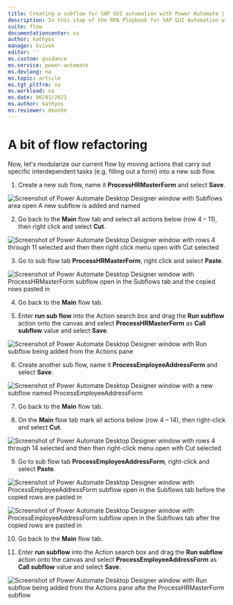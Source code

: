 ```yaml
---
title: Creating a subflow for SAP GUI automation with Power Automate | Microsoft Docs
description: In this step of the RPA Playbook for SAP GUI Automation with Power Automate tutorial, we'll create a modular subflow for our desktop flow. 
suite: flow
documentationcenter: na
author: kathyos
manager: kvivek
editor: ''
ms.custom: guidance
ms.service: power-automate
ms.devlang: na
ms.topic: article
ms.tgt_pltfrm: na
ms.workload: na
ms.date: 06/01/2021
ms.author: kathyos
ms.reviewer: deonhe
---
```


# A bit of flow refactoring

Now, let's modularize our current flow by moving actions that carry out specific interdependent tasks (e.g. filling out a form) into a new sub flow.

1.  Create a new sub flow, name it **ProcessHRMasterForm** and select **Save**.

![Screenshot of Power Automate Desktop Designer window with Subflows area open  A new subflow is added and named ](media/PAD-designer-with-subflows-area.png)

2.  Go back to the **Main** flow tab and select all actions below (row 4 – 11), then right click and select **Cut**.

![Screenshot of Power Automate Desktop Designer window with rows 4 through 11 selected and then then right click menu open with Cut selected ](media/PAD-designer-with-rows-4-through-11-selected.png)

3.  Go to sub flow tab **ProcessHRMasterForm**, right click and select **Paste**.

![Screenshot of Power Automate Desktop Designer window with ProcessHRMasterForm subflow open in the Subflows tab  and the copied rows pasted in ](media/PAD-designer-with-processHRmasterform.png)

4.  Go back to the **Main** flow tab.

5.  Enter **run sub flow** into the Action search box and drag the **Run subflow** action onto the canvas and select **ProcessHRMasterForm** as **Call subflow** value and select **Save**.

![Screenshot of Power Automate Desktop Designer window with Run subflow being added from the Actions pane ](media/PAD-designer-with-run-subflow.png)

6.  Create another sub flow, name it **ProcessEmployeeAddressForm** and select **Save**.

![Screenshot of Power Automate Desktop Designer window with a new subflow named ProcessEmployeeAddressForm ](media/PAD-designer-with-processemployeeaddress-subflow.png)

7.  Go back to the **Main** flow tab.

8.  On the **Main** flow tab mark all actions below (row 4 – 14), then right-click and select **Cut**.

![Screenshot of Power Automate Desktop Designer window with rows 4 through 14 selected and then then right-click menu open with Cut selected ](media/PAD-designer-with-rows-4-through-14-selected.png)

9.  Go to sub flow tab **ProcessEmployeeAddressForm**, right-click and select **Paste**.

![Screenshot of Power Automate Desktop Designer window with ProcessEmployeeAddressForm subflow open in the Subflows tab  before the copied rows are pasted in ](media/PAD-designer-with-processemployeeaddress-subflow-before-paste.png)

![Screenshot of Power Automate Desktop Designer window with ProcessEmployeeAddressForm subflow open in the Subflows tab  after the copied rows are pasted in ](media/PAD-designer-with-processemployeeaddress-subflow-after-paste.png)

10. Go back to the **Main** flow tab.

11. Enter **run subflow** into the Action search box and drag the **Run subflow** action onto the canvas and select **ProcessEmployeeAddressForm** as **Call subflow** value and select **Save**.

![Screenshot of Power Automate Desktop Designer window with Run subflow being added from the Actions pane afte the ProcessHRMasterForm subflow ](media/PAD-designer-with-run-subflow-processemployeeaddress.png)

